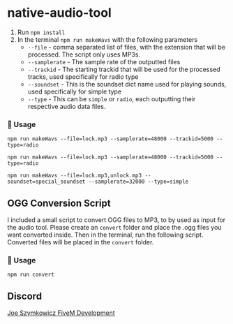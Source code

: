# native-audio-tool
1. Run `npm install`
2. In the terminal `npm run makeWavs` with the following parameters
     - `--file` - comma separated list of files, with the extension that will be processed. The script only uses MP3s.
     - `--samplerate` - The sample rate of the outputted files
     - `--trackid` - The starting trackid that will be used for the processed tracks, used specifically for radio type
     - `--soundset` - This is the soundset dict name used for playing sounds, used specifically for simple type
     - `--type` - This can be `simple` or `radio`, each outputting their respective audio data files.


### 👀 Usage
`npm run makeWavs --file=lock.mp3 --samplerate=48000 --trackid=5000 --type=radio`

`npm run makeWavs --file=lock.mp3 --samplerate=48000 --trackid=5000 --type=radio`

`npm run makeWavs --file=lock.mp3,unlock.mp3 --soundset=special_soundset --samplerate=32000 --type=simple`

## OGG Conversion Script

I included a small script to convert OGG files to MP3, to by used as input for the audio tool. Please create an `convert` folder and place the .ogg files you want converted inside. Then in the terminal, run the following script. Converted files will be placed in the `convert` folder.


### 👀 Usage
`npm run convert`


## Discord
[Joe Szymkowicz FiveM Development](https://discord.gg/5vPGxyCB4z)
